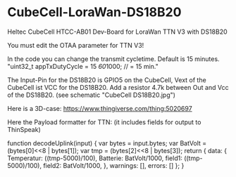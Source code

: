 # CubeCell-LoraWan-DS18B20
Heltec CubeCell HTCC-AB01 Dev-Board for LoraWan TTN V3 with DS18B20

You must edit the OTAA parameter for TTN V3!

In the code you can change the transmit cycletime. Default is 15 minutes.
"uint32_t appTxDutyCycle = 15 *60*1000; // = 15 min."

The Input-Pin for the DS18B20 is GPIO5 on the CubeCell, 
Vext of the CubeCell ist VCC for the DS18B20.
Add a resistor 4.7k between Out and Vcc of the DS18B20.
(see schematic "CubeCell DS18B20.jpg")

Here is a 3D-case:
https://www.thingiverse.com/thing:5020697

Here the Payload formatter for TTN:
(it includes fields for output to ThinSpeak)

function decodeUplink(input) {
  var bytes = input.bytes;
  var BatVolt = (bytes[0]<<8 | bytes[1]);
  var tmp = (bytes[2]<<8 | bytes[3]);
  return {
    data: {
    Temperatur: ((tmp-5000)/100),
    Batterie: BatVolt/1000,
    field1: ((tmp-5000)/100),
    field2: BatVolt/1000,
    },
    warnings: [],
    errors: []
  };
}
